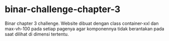 # binar-challenge-chapter-3
Binar chapter 3 challenge.
Website dibuat dengan class container-xxl dan max-vh-100 pada setiap pagenya agar komponennya tidak berantakan pada saat dilihat di dimensi tertentu.
